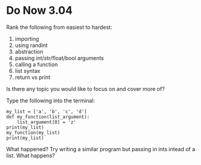 # Do Now 3.04

Rank the following from easiest to hardest: 

1. importing
2. using randint
3. abstraction
4. passing int/str/float/bool arguments
5. calling a function 
6. list syntax
7. return vs print 

Is there any topic you would like to focus on and cover more of? 

Type the following into the terminal: 

```
my_list = ['a', 'b', 'c', 'd']
def my_function(list_argument): 
	list_argument[0] = 'z'
print(my_list)
my_function(my_list)
print(my_list)
```
What happened? Try writing a similar program but passing in ints intead of a list. What happens? 
<br>
<br>
<br>